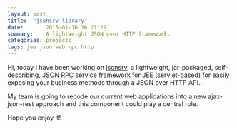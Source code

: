 ```yaml
---
layout: post
title:  "jsonsrv library"
date:       2015-01-16 16:21:29
summary:    A lightweight JSON over HTTP framework.
categories: projects
tags: jee json web rpc http
---
```


Hi, today I have been working on [jsonsrv](https://github.com/brutusin/brutusin/tree/master/jsonsrv), a lightweight, jar-packaged, self-describing, JSON RPC service framework for JEE (servlet-based) for easily exposing your business methods through a JSON over HTTP API..

My team is going to recode our current web applications into a new ajax-json-rest approach and this component could play a central role.

Hope you enjoy it!